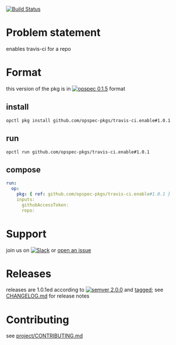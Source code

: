 [![Build Status](https://travis-ci.org/opspec-pkgs/travis-ci.enable.svg?branch=master)](https://travis-ci.org/opspec-pkgs/travis-ci.enable)

# Problem statement

enables travis-ci for a repo

# Format

this version of the pkg is in
[![opspec 0.1.5](https://img.shields.io/badge/opspec-0.1.5-brightgreen.svg?colorA=6b6b6b&colorB=fc16be)](https://opspec.io/0.1.5/packages.html)
format

## install

```shell
opctl pkg install github.com/opspec-pkgs/travis-ci.enable#1.0.1
```

## run

```
opctl run github.com/opspec-pkgs/travis-ci.enable#1.0.1
```

## compose

```yaml
run:
  op:
    pkg: { ref: github.com/opspec-pkgs/travis-ci.enable#1.0.1 }
    inputs:
      githubAccessToken:
      repo:
```

# Support

join us on
[![Slack](https://opspec-slackin.herokuapp.com/badge.svg)](https://opspec-slackin.herokuapp.com/)
or
[open an issue](https://github.com/opspec-pkgs/travis-ci.enable/issues)

# Releases

releases are 1.0.1ed according to
[![semver 2.0.0](https://img.shields.io/badge/semver-2.0.0-brightgreen.svg)](http://semver.org/spec/v2.0.0.html)
and [tagged](https://git-scm.com/book/en/v2/Git-Basics-Tagging); see
[CHANGELOG.md](CHANGELOG.md) for release notes

# Contributing

see
[project/CONTRIBUTING.md](https://github.com/opspec-pkgs/project/blob/master/CONTRIBUTING.md)
